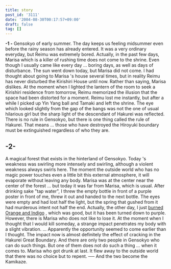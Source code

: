 ```yaml
---
title: story
post_id: '3111'
date: '2004-08-30T00:17:57+09:00'
draft: false
tag: []
---
```


**-1 -** Gensokyo of early summer. The day keeps us feeling midsummer even before the rainy season has already entered. It was a very ordinary everyday, but Reimu was extremely bored. Actually, in the past few days, Marisa which is a killer of rushing time does not come to the shrine. Even though I usually came like every day ... boring days, as well as days of disturbance. The sun went down today, but Marisa did not come. I had thought about going to Marisa 's house several times, but in reality Reimu has never disturbed the Kirishiri House until now. Rather than saying, Marisa dislikes. At the moment when I lighted the lantern of the room to seek a Kirishiri residence from tomorrow, Reimu memorized the illusion that the space had been distorted for a moment. Reimu lost me instantly, but after a while I picked up Yin Yang ball and Tamaki and left the shrine. The eye which looked slightly from the gap of the bangs was not the one of usual hilarious girl but the sharp light of the descendant of Hakurei was reflected. There is no rule in Gensokyo, but there is one thing called the rule of Hakurei. That means ... those who have destroyed the Hiroyuki boundary must be extinguished regardless of who they are.

## -2-

A magical forest that exists in the hinterland of Gensokyo. Today 's weakness was swirling more intensely and swirling, although a violent weakness always swirls here. The moment the outside world who has no magic power touches even a little bit this external atmosphere, it will evaporate without leaving any body. Marisa was at the center near the center of the forest ... but today it was far from Marisa, which is usual. After drinking sake "tap water", I threw the empty bottle in front of a purple poster in front of me, threw it out and handed to the next bottle. The eyes were empty and had lost half the light, but the spring that gushed from it had murderous intent not half the end. Actually, the other day, I just [burned Orange and Indigo](/tag/yakumo-family?order=ASC) , which was good, but it has been turned down to purple. However, there is Marisa who does not like to lose it. At the moment when I thought that I would kill someday, a strange impact penetrates my body with a slight vibration. ... Apparently the opportunity seemed to come earlier than I thought. The impact now is almost definitely the effect of cracking in the Hakurei Great Boundary. And there are only two people in Gensokyo who can do such things. But one of them does not do such a thing ... when it comes to. Marisa who got drunk at last. It flew away to the outside world that there was no choice but to repent. ── And the two become the Kamikaze.